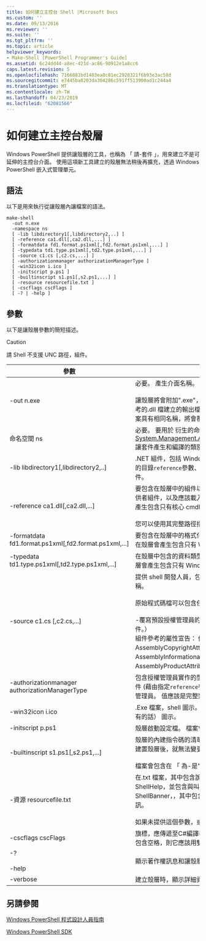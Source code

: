 ```yaml
---
title: 如何建立主控台 Shell |Microsoft Docs
ms.custom: ''
ms.date: 09/13/2016
ms.reviewer: ''
ms.suite: ''
ms.tgt_pltfrm: ''
ms.topic: article
helpviewer_keywords:
- Make-Shell [PowerShell Programmer's Guide]
ms.assetid: 6c24dd44-a8ec-421d-ac86-90912e1a8cc6
caps.latest.revision: 5
ms.openlocfilehash: 7166881bd1403ea8c81ec2928321f6b93e3ac58d
ms.sourcegitcommit: e7445ba8203da304286c591ff513900ad1c244a4
ms.translationtype: MT
ms.contentlocale: zh-TW
ms.lasthandoff: 04/23/2019
ms.locfileid: "62081566"
---
```

# <a name="how-to-create-a-console-shell"></a>如何建立主控台殼層

Windows PowerShell 提供讓殼層的工具，也稱為 「 請-套件 」，用來建立不是可延伸的主控台介面。 使用這項新工具建立的殼層無法稍後再擴充，透過 Windows PowerShell 嵌入式管理單元。

## <a name="syntax"></a>語法

以下是用來執行從讓殼層內讓檔案的語法。

```
make-shell
  -out n.exe
  -namespace ns
  [ -lib libdirectory1[,libdirectory2,..] ]
  [ -reference ca1.dll[,ca2.dll,...] ]
  [ -formatdata fd1.format.ps1xml[,fd2.format.ps1xml,...] ]
  [ -typedata td1.type.ps1xml[,td2.type.ps1xml,...] ]
  [ -source c1.cs [,c2.cs,...] ]
  [ -authorizationmanager authorizationManagerType ]
  [ -win32icon i.ico ]
  [ -initscript p.ps1 ]
  [ -builtinscript s1.ps1[,s2.ps1,...] ]
  [ -resource resourcefile.txt ]
  [ -cscflags cscFlags ]
  [ -? | -help ]
```

## <a name="parameters"></a>參數

以下是讓殼層參數的簡短描述。

> [!CAUTION]
> 請 Shell 不支援 UNC 路徑，組件。

|參數|描述|
|---------------|-----------------|
|-out n.exe|必要。 產生介面名稱。 指定的路徑，此參數的一部分。<br /><br /> 讓殼層將會附加".exe"，此值，如果未指定。 **注意：** 具有相同名稱與參考的.dll 檔建立的輸出檔。 如果您嘗試這麼做，請殼層工具會建立.cs 檔案具有相同名稱，將會覆寫的.cs 檔案中包含您指令程式的原始程式碼。|
|命名空間 ns|必要。 要用於 衍生的命名空間[System.Management.Automation.Runspaces.Runspaceconfiguration](/dotnet/api/System.Management.Automation.Runspaces.RunspaceConfiguration)讓套件產生和編譯的類別。|
|-lib libdirectory1[,libdirectory2,..]|.NET 組件，包括 Windows PowerShell 組件，這是所指定的組件中搜尋的目錄`reference`參數、 組件的間接參考的另一個組件和.NET system 組件。|
|-reference ca1.dll[,ca2.dll,...]|要包含在殼層中的組件以逗號分隔清單。 這些組件包含所有 cmdlet 和提供者組件，以及應該載入的資源組件。 如果未指定此參數，然後在殼層會產生包含只有核心 cmdlet 與 Windows PowerShell 所提供的提供者。<br /><br /> 您可以使用其完整路徑指定的組件，否則搜尋使用指定的路徑`lib`參數。|
|-formatdata fd1.format.ps1xml[,fd2.format.ps1xml,...]|要包含在殼層中的格式化資料的逗號分隔清單。 如果未指定此參數，然後在殼層會產生包含只有 Windows PowerShell 所提供的格式資料。|
|-typedata td1.type.ps1xml[,td2.type.ps1xml,...]|在殼層中包含的資料類型以逗號分隔清單。 如果未指定此參數，然後在殼層會產生包含只有 Windows PowerShell 所提供的型別資料。|
|-source c1.cs [,c2.cs,...]|提供 shell 開發人員，包含所有建置命令介面所需的原始程式碼的檔案名稱。<br /><br /> 原始程式碼檔可以包含任何下列原始程式碼：<br /><br /> -覆寫預設授權管理員的授權管理員實作。 （這可能也會提供編譯的組件。）<br />組件參考的屬性宣告： 例如 AssemblyCompanyAttribute、 AssemblyCopyrightAttribute、 AssemblyFileVersionAttribute、 AssemblyInformationalVersionAttribute、 AssemblyProductAttribute，及AssemblyTrademarkAttribute。|
|-authorizationmanager authorizationManagerType|包含授權管理員實作的型別。 這可以是定義在原始程式碼中，或編譯的組件 (藉由指定`reference`參數)。 如果未指定此參數，則會使用預設安全性管理員。 值應該是完整類型名稱，包括命名空間。|
|-win32icon i.ico|.Exe 檔案，shell 圖示。 如果未指定，殼層將會有 c# 編譯器包含 （如果有的話） 圖示。|
|-initscript p.ps1|殼層啟動設定檔。 檔案會包含"作為-是";沒有驗證檢查，即可讓殼層。|
|-builtinscript s1.ps1[,s2.ps1,...]|殼層的內建指令碼的清單。 這些指令碼會探索之前，路徑中的指令碼，並建置殼層後，就無法變更其內容。<br /><br /> 檔案會包含在 「 為-是";沒有驗證檢查，即可讓殼層。|
|-資源 resourcefile.txt|在.txt 檔案，其中包含說明及橫幅 shell 的資源。 第一個資源名為 ShellHelp，並包含與叫用殼層時所顯示的文字`help`參數。 第二個資源為 ShellBanner，，其中包含文字和在互動模式中啟動殼層時顯示的著作權資訊。<br /><br /> 如果未提供這個參數，或這些資源不存在，則一般的說明和橫幅會使用。|
|-cscflags cscFlags|旗標，應傳遞至C#編譯器 (csc.exe)。 這些都會通過不變。 如果此參數包含空格，則它應該用雙引號括住。|
|-?<br /><br /> -help|顯示著作權訊息和讓殼層命令列選項。|
|-verbose|建立殼層時，顯示詳細資訊。|

## <a name="see-also"></a>另請參閱

[Windows PowerShell 程式設計人員指南](./windows-powershell-programmer-s-guide.md)

[Windows PowerShell SDK](../windows-powershell-reference.md)